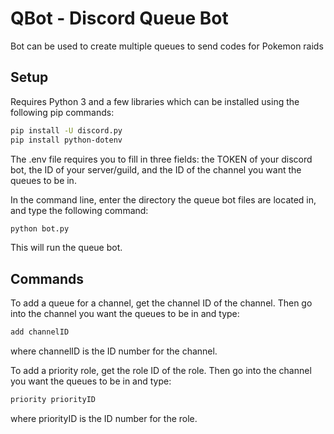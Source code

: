 # QBot - Discord Queue Bot

Bot can be used to create multiple queues to send codes for Pokemon raids

## Setup

Requires Python 3 and a few libraries which can be installed using the following pip commands:

```sh
pip install -U discord.py
pip install python-dotenv
```

The .env file requires you to fill in three fields: the TOKEN of your discord bot, the ID of your server/guild, and the ID of the channel you want the queues to be in.

In the command line, enter the directory the queue bot files are located in, and type the following command:

```sh
python bot.py
```

This will run the queue bot.

## Commands

To add a queue for a channel, get the channel ID of the channel. Then go into the channel you want the queues to be in and type:

```sh
add channelID
```

where channelID is the ID number for the channel.

To add a priority role, get the role ID of the role. Then go into the channel you want the queues to be in and type:

```sh
priority priorityID
```

where priorityID is the ID number for the role.
